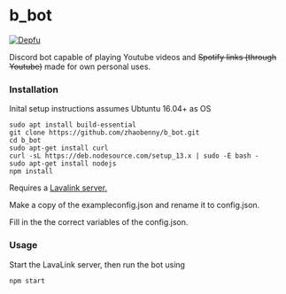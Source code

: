 # b_bot
[![Depfu](https://badges.depfu.com/badges/e6db7ca22f4528ae72f1a805d985396a/overview.svg)](https://depfu.com/github/zhaobenny/b_bot?project_id=13550)

Discord bot capable of playing Youtube videos and ~~Spotify links (through Youtube)~~ made for own personal uses.

###  Installation
Inital setup instructions assumes Ubtuntu 16.04+ as OS
```
sudo apt install build-essential
git clone https://github.com/zhaobenny/b_bot.git
cd b_bot
sudo apt-get install curl
curl -sL https://deb.nodesource.com/setup_13.x | sudo -E bash -
sudo apt-get install nodejs
npm install
```
Requires a [Lavalink server.](https://github.com/Frederikam/Lavalink)

Make a copy of the exampleconfig.json and rename it to config.json.

Fill in the the correct variables of the config.json.
### Usage
Start the LavaLink server, then run the bot using
```
npm start
```
